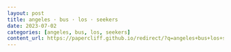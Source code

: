 ```yaml
---
layout: post
title: angeles · bus · los · seekers
date: 2023-07-02
categories: [angeles, bus, los, seekers]
content_url: https://papercliff.github.io/redirect/?q=angeles+bus+los+seekers&tbs=cdr:1,cd_min:7/1/2023,cd_max:7/3/2023
---
```

